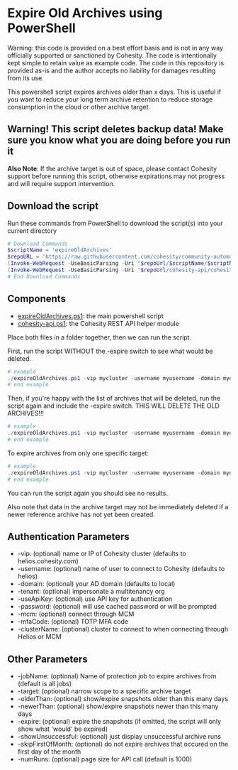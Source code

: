 # Expire Old Archives using PowerShell

Warning: this code is provided on a best effort basis and is not in any way officially supported or sanctioned by Cohesity. The code is intentionally kept simple to retain value as example code. The code in this repository is provided as-is and the author accepts no liability for damages resulting from its use.

This powershell script expires archives older than x days. This is useful if you want to reduce your long term archive retention to reduce storage consumption in the cloud or other archive target.

## Warning! This script deletes backup data! Make sure you know what you are doing before you run it

**Also Note**: If the archive target is out of space, please contact Cohesity support before running this script, otherwise expirations may not progress and will require support intervention.

## Download the script

Run these commands from PowerShell to download the script(s) into your current directory

```powershell
# Download Commands
$scriptName = 'expireOldArchives'
$repoURL = 'https://raw.githubusercontent.com/cohesity/community-automation-samples/main/powershell'
(Invoke-WebRequest -UseBasicParsing -Uri "$repoUrl/$scriptName/$scriptName.ps1").content | Out-File "$scriptName.ps1"; (Get-Content "$scriptName.ps1") | Set-Content "$scriptName.ps1"
(Invoke-WebRequest -UseBasicParsing -Uri "$repoUrl/cohesity-api/cohesity-api.ps1").content | Out-File cohesity-api.ps1; (Get-Content cohesity-api.ps1) | Set-Content cohesity-api.ps1
# End Download Commands
```

## Components

* [expireOldArchives.ps1](https://raw.githubusercontent.com/cohesity/community-automation-samples/main/powershell/expireOldArchives/expireOldArchives.ps1): the main powershell script
* [cohesity-api.ps1](https://raw.githubusercontent.com/cohesity/community-automation-samples/main/powershell/cohesity-api/cohesity-api.ps1): the Cohesity REST API helper module

Place both files in a folder together, then we can run the script.

First, run the script WITHOUT the -expire switch to see what would be deleted.

```powershell
# example
./expireOldArchives.ps1 -vip mycluster -username myusername -domain mydomain.net -olderThan 120
# end example
```

Then, if you're happy with the list of archives that will be deleted, run the script again and include the -expire switch. THIS WILL DELETE THE OLD ARCHIVES!!!

```powershell
# example
./expireOldArchives.ps1 -vip mycluster -username myusername -domain mydomain.net -olderThan 120 -expire
# end example
```

To expire archives from only one specific target:

```powershell
# example
./expireOldArchives.ps1 -vip mycluster -username myusername -domain mydomain.net -target mytarget -olderThan 120 -expire
# end example
```

You can run the script again you should see no results.

Also note that data in the archive target may not be immediately deleted if a newer reference archive has not yet been created.

## Authentication Parameters

* -vip: (optional) name or IP of Cohesity cluster (defaults to helios.cohesity.com)
* -username: (optional) name of user to connect to Cohesity (defaults to helios)
* -domain: (optional) your AD domain (defaults to local)
* -tenant: (optional) impersonate a multitenancy org
* -useApiKey: (optional) use API key for authentication
* -password: (optional) will use cached password or will be prompted
* -mcm: (optional) connect through MCM
* -mfaCode: (optional) TOTP MFA code
* -clusterName: (optional) cluster to connect to when connecting through Helios or MCM

## Other Parameters

* -jobName: (optional) Name of protection job to expire archives from (default is all jobs)
* -target: (optional) narrow scope to a specific archive target
* -olderThan: (optional) show/expire snapshots older than this many days
* -newerThan: (optional) show/expire snapshots newer than this many days
* -expire: (optional) expire the snapshots (if omitted, the script will only show what 'would' be expired)
* -showUnsuccessful: (optional) just display unsuccessful archive runs
* -skipFirstOfMonth: (optional) do not expire archives that occured on the first day of the month
* -numRuns: (optional) page size for API call (default is 1000)
